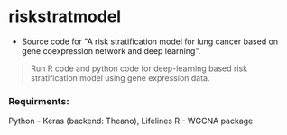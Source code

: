 # riskstratmodel

- Source code for "A risk stratification model for lung cancer based on gene coexpression network and deep learning".

> Run R code and python code for deep-learning based risk stratification model using gene expression data.

### Requirments: 
Python - Keras (backend: Theano), Lifelines
R - WGCNA package
